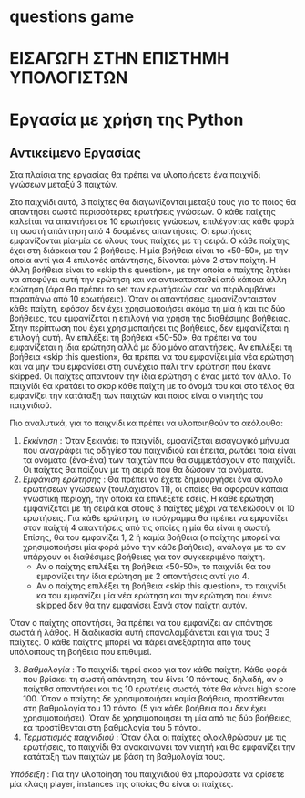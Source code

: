 # questions game

# ΕΙΣΑΓΩΓΗ ΣΤΗΝ ΕΠΙΣΤΗΜΗ ΥΠΟΛΟΓΙΣΤΩΝ

# Εργασία με χρήση της Python

## Αντικείμενο Εργασίας

Στα πλαίσια της εργασίας θα πρέπει να υλοποιήσετε ένα παιχνίδι γνώσεων μεταξύ 3 παιχτών.

Στο παιχνίδι αυτό, 3 παίχτες θα διαγωνίζονται μεταξύ τους για το ποιος θα απαντήσει σωστά περισσότερες ερωτήσεις γνώσεων. Ο κάθε παίχτης καλείται να απαντήσει σε 10 ερωτήσεις γνώσεων, επιλέγοντας κάθε φορά τη σωστή απάντηση από 4 δοσμένες απαντήσεις. Οι ερωτήσεις εμφανίζονται μία-μία σε όλους τους παίχτες με τη σειρά. Ο κάθε παίχτης έχει στη διάρκεια του 2 βοήθειες. Η μία βοήθεια είναι το «50-50», με την οποία αντί για 4 επιλογές απάντησης, δίνονται μόνο 2 στον παίχτη. Η άλλη βοήθεια είναι το «skip this question», με την οποία ο
παίχτης ζητάει να αποφύγει αυτή την ερώτηση και να αντικατασταθεί από κάποια άλλη ερώτηση (άρα θα πρέπει το set των ερωτήσεών σας να περιλαμβάνει παραπάνω από 10 ερωτήσεις). Όταν οι απαντήσεις εμφανίζονταιστον κάθε παίχτη, εφόσον δεν έχει χρησιμοποιήσει ακόμα τη μία ή και τις δύο βοήθειες, του εμφανίζεται η επιλογή για χρήση της διαθέσιμης βοήθειας. Στην περίπτωση που έχει χρησιμοποιήσει τις βοήθειες, δεν εμφανίζεται η επιλογή αυτή. Αν επιλέξει τη βοήθεια «50-50», θα πρέπει να του εμφανίζεται η ίδια ερώτηση αλλά με δύο μόνο απαντήσεις. Αν επιλέξει τη βοήθεια «skip this question», θα πρέπει να του εμφανίζει μία νέα
ερώτηση και να μην του εμφανίσει στη συνέχεια πάλι την ερώτηση που έκανε skipped. Οι παίχτες απαντούν την ίδια ερώτηση ο ένας μετά τον άλλο. Το παιχνίδι θα κρατάει το σκορ κάθε παίχτη με το όνομά του και στο τέλος θα εμφανίζει την κατάταξη των παιχτών και ποιος είναι ο νικητής του παιχνιδιού.

Πιο αναλυτικά, για το παιχνίδι κα πρέπει να υλοποιηθούν τα ακόλουθα:

1. _Εκκίνηση_ : Όταν ξεκινάει το παιχνίδι, εμφανίζεται εισαγωγικό μήνυμα που αναγράφει τις οδηγίεσ του παιχνιδιού και έπειτα, ρωτάει ποια είναι τα ονόματα (ένα-ένα) των παιχτών που θα συμμετάσχουν στο παιχνίδι. Οι παίχτες θα παίζουν με τη σειρά που θα δώσουν τα ονόματα.
2. _Εμφάνιση ερώτησης_ : Θα πρέπει να έχετε δημιουργήσει ένα σύνολο ερωτήσεων γνώσεων (τουλάχιστον 11), οι οποίες θα αφορούν κάποια γνωστική περιοχή, την οποία κα επιλέξετε εσείς. Η κάθε ερώτηση εμφανίζεται με τη σειρά και στους 3 παίχτες μέχρι να τελειώσουν οι 10 ερωτήσεις. Για κάθε ερώτηση, το πρόγραμμα θα πρέπει να εμφανίζει στον παίχτή 4 απαντήσεις από τις οποίες η μία θα είναι η σωστή. Επίσης, θα του εμφανίζει 1, 2 ή καμία βοήθεια (ο παίχτης μπορεί να χρησιμοποιήσει μία φορά μόνο την κάθε βοήθεια), ανάλογα με το αν υπάρχουν οι διαθέσιμες βοήθειες για τον συγκεκριμένο παίχτη.
   - Αν ο παίχτης επιλέξει τη βοήθεια «50-50», το παιχνίδι θα του εμφανίζει την ίδια ερώτηση με 2 απαντήσεις αντί για 4.
   - Αν ο παίχτης επιλέξει τη βοήθεια «skip this question», το παιχνίδι κα του εμφανίζει μία νέα ερώτηση και την ερώτηση που έγινε skipped δεν θα την εμφανίσει ξανά στον παίχτη αυτόν.

  Όταν ο παίχτης απαντήσει, θα πρέπει να του εμφανίζει αν απάντησε σωστά ή λάθος. Η διαδικασία αυτή επαναλαμβάνεται και για τους 3 παίχτες. Ο κάθε παίχτης μπορεί να πάρει ανεξάρτητα από τους υπόλοιπους τη βοήθεια που επιθυμεί.

3. _Βαθμολογία_ : Το παιχνίδι τηρεί σκορ για τον κάθε παίχτη. Κάθε φορά που βρίσκει τη σωστή απάντηση, του δίνει 10 πόντους, δηλαδή, αν ο παίχτθσ απαντήσει και τις 10 ερωτήεις σωστά, τότε θα κάνει high score 100. Όταν ο παίχτης δε χρησιμοποιήσει καμία βοήθεια, προστίθενται στη βαθμολογία του 10 πόντοι (5 για κάθε βοήθεια που δεν έχει χρησιμοποιήσει). Όταν δε χρησιμοποιήσει τη μία από τις δύο βοήθειες, κα προστίθενται στη βαθμολογία του 5 πόντοι.
4. _Τερματισμός παιχνιδιού_ : Όταν όλοι οι παίχτες ολοκλθρώσουν με τις ερωτήσεις, το παιχνίδι θα ανακοινώνει τον νικητή και θα εμφανίζει την κατάταξη των παιχτών με βάση τη βαθμολογία τους.

_Υπόδειξη_ : Για την υλοποίηση του παιχνιδιού θα μπορούσατε να ορίσετε μία κλάςη player, instances της οποίας θα είναι οι παίχτες.


